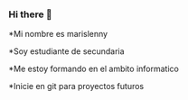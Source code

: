 ### Hi there 👋


*Mi nombre es marislenny


*Soy estudiante de secundaria


*Me estoy formando en el ambito informatico


*Inicie en git para proyectos futuros
<!--
**marislennyS/marislennyS** is a ✨ _special_ ✨ repository because its `README.md` (this file) appears on your GitHub profile.

Here are some ideas to get you started:

- 🔭 I’m currently working on ...
- 🌱 I’m currently learning ...
- 👯 I’m looking to collaborate on ...
- 🤔 I’m looking for help with ...
- 💬 Ask me about ...
- 📫 How to reach me: ...
- 😄 Pronouns: ...
- ⚡ Fun fact: ...
-->
